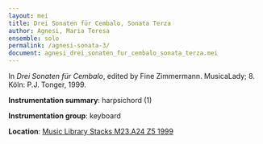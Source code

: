 ```yaml
---
layout: mei
title: Drei Sonaten für Cembalo, Sonata Terza
author: Agnesi, Maria Teresa
ensemble: solo
permalink: /agnesi-sonata-3/
document: agnesi_drei_sonaten_fur_cembalo_sonata_terza.mei
---
```


In *Drei Sonaten für Cembalo*, edited by Fine Zimmermann. MusicaLady; 8. Köln: P.J. Tonger, 1999.  

**Instrumentation summary**: harpsichord (1)

**Instrumentation group**: keyboard 

**Location**: <a href="https://tufts-primo.hosted.exlibrisgroup.com/permalink/f/bnf7qa/01TUN_ALMA21102808270003851" target="_blank">Music Library Stacks M23.A24 Z5 1999</a>
